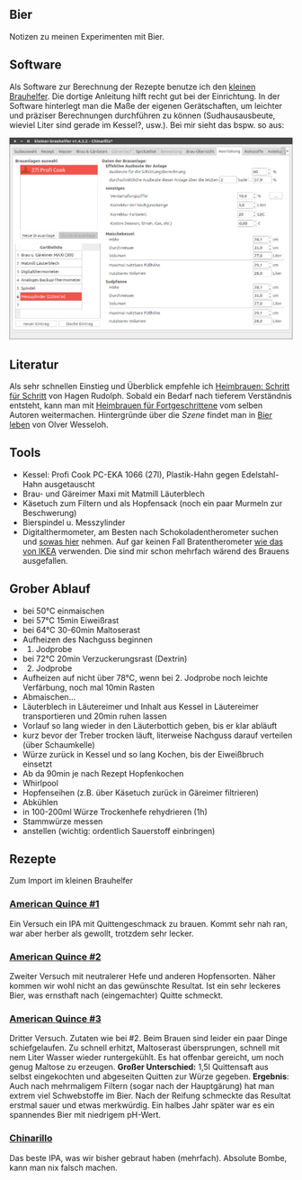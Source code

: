 ## Bier

Notizen zu meinen Experimenten mit Bier.

## Software

Als Software zur Berechnung der Rezepte benutze ich den [kleinen Brauhelfer](http://www.joerum.de/kleiner-brauhelfer/doku.php). Die dortige Anleitung hilft recht gut bei der Einrichtung. In der Software hinterlegt man die Maße der eigenen Gerätschaften, um leichter und präziser Berechnungen durchführen zu können (Sudhausausbeute, wieviel Liter sind gerade im Kessel?, usw.). Bei mir sieht das bspw. so aus:

![Braugeräte-Einstellungen](img/brauanlage.png?raw=1)

## Literatur

Als sehr schnellen Einstieg und Überblick empfehle ich [Heimbrauen: Schritt für Schritt](https://www.amazon.de/-/dp/3418008062/) von Hagen Rudolph. Sobald ein Bedarf nach tieferem Verständnis entsteht, kann man mit [Heimbrauen für Fortgeschrittene](https://www.amazon.de/-/dp/3418007899/) vom selben Autoren weitermachen. Hintergründe über die *Szene* findet man in [Bier leben](https://www.amazon.de/-/dp/3499629461) von Olver Wesseloh.

## Tools

- Kessel: Profi Cook PC-EKA 1066 (27l), Plastik-Hahn gegen Edelstahl-Hahn ausgetauscht
- Brau- und Gäreimer Maxi mit Matmill Läuterblech
- Käsetuch zum Filtern und als Hopfensack (noch ein paar Murmeln zur Beschwerung)
- Bierspindel u. Messzylinder
- Digitalthermometer, am Besten nach Schokoladentherometer suchen und [sowas hier](https://www.amazon.de/-/dp/B00CDOQEBK/) nehmen. Auf gar keinen Fall Bratentherometer [wie das von IKEA](http://www.ikea.com/de/de/catalog/products/20103016/) verwenden. Die sind mir schon mehrfach wärend des Brauens ausgefallen.

## Grober Ablauf

- bei 50°C einmaischen
- bei 57°C 15min Eiweißrast
- bei 64°C 30-60min Maltoserast
- Aufheizen des Nachguss beginnen
- 1. Jodprobe
- bei 72°C 20min Verzuckerungsrast (Dextrin)
- 2. Jodprobe
- Aufheizen auf nicht über 78°C, wenn bei 2. Jodprobe noch leichte Verfärbung, noch mal 10min Rasten
- Abmaischen...
- Läuterblech in Läutereimer und Inhalt aus Kessel in Läutereimer transportieren und 20min ruhen lassen
- Vorlauf so lang wieder in den Läuterbottich geben, bis er klar abläuft
- kurz bevor der Treber trocken läuft, literweise Nachguss darauf verteilen (über Schaumkelle)
- Würze zurück in Kessel und so lang Kochen, bis der Eiweißbruch einsetzt
- Ab da 90min je nach Rezept Hopfenkochen
- Whirlpool
- Hopfenseihen (z.B. über Käsetuch zurück in Gäreimer filtrieren)
- Abkühlen
- in 100-200ml Würze Trockenhefe rehydrieren (1h)
- Stammwürze messen
- anstellen (wichtig: ordentlich Sauerstoff einbringen)

## Rezepte

Zum Import im kleinen Brauhelfer

### [American Quince #1](rezepte/American%20Quince%20%231.xsud)

Ein Versuch ein IPA mit Quittengeschmack zu brauen. Kommt sehr nah ran, war aber herber als gewollt, trotzdem sehr lecker.

### [American Quince #2](rezepte/American%20Quince%20%232.xsud)

Zweiter Versuch mit neutralerer Hefe und anderen Hopfensorten. Näher kommen wir wohl nicht an das gewünschte Resultat. Ist ein sehr leckeres Bier, was ernsthaft nach (eingemachter) Quitte schmeckt.

### [American Quince #3](rezepte/American%20Quince%20%233.xsud)

Dritter Versuch. Zutaten wie bei #2. Beim Brauen sind leider ein paar Dinge schiefgelaufen. Zu schnell erhitzt, Maltoserast übersprungen, schnell mit nem Liter Wasser wieder runtergekühlt. Es hat offenbar gereicht, um noch genug Maltose zu erzeugen. **Großer Unterschied:** 1,5l Quittensaft aus selbst eingekochten und abgeseiten Quitten zur Würze gegeben. **Ergebnis**: Auch nach mehrmaligem Filtern (sogar nach der Hauptgärung) hat man extrem viel Schwebstoffe im Bier. Nach der Reifung schmeckte das Resultat erstmal sauer und etwas merkwürdig. Ein halbes Jahr später war es ein spannendes Bier mit niedrigem pH-Wert.

### [Chinarillo](rezepte/Chinarillo.xsud)

Das beste IPA, was wir bisher gebraut haben (mehrfach). Absolute Bombe, kann man nix falsch machen.